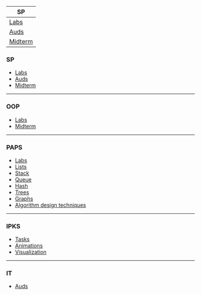| SP |
| ------ |
| [Labs](https://github.com/mrkskq/uni-stuff/tree/main/SP/labs) |
| [Auds](https://github.com/mrkskq/uni-stuff/tree/main/SP/auditoriski)  |
| [Midterm](https://github.com/mrkskq/uni-stuff/tree/main/SP/za%20vezhbanje) |
### SP
- [Labs](https://github.com/mrkskq/uni-stuff/tree/main/SP/labs) 
- [Auds](https://github.com/mrkskq/uni-stuff/tree/main/SP/auditoriski) 
- [Midterm](https://github.com/mrkskq/uni-stuff/tree/main/SP/za%20vezhbanje) 
---
### OOP
- [Labs](https://github.com/mrkskq/uni-stuff/tree/main/OOP/labs) 
- [Midterm](https://github.com/mrkskq/uni-stuff/tree/main/OOP/kolokviumski)
---
### PAPS
- [Labs](https://github.com/mrkskq/uni-stuff/tree/main/PAPS/labs) 
- [Lists](https://github.com/mrkskq/uni-stuff/tree/main/PAPS/listi) 
- [Stack](https://github.com/mrkskq/uni-stuff/tree/main/PAPS/stack) 
- [Queue](https://github.com/mrkskq/uni-stuff/tree/main/PAPS/queue) 
- [Hash](https://github.com/mrkskq/uni-stuff/tree/main/PAPS/hash) 
- [Trees](https://github.com/mrkskq/uni-stuff/tree/main/PAPS/drva)
- [Graphs](https://github.com/mrkskq/uni-stuff/tree/main/PAPS/grafovi) 
- [Algorithm design techniques](https://github.com/mrkskq/uni-stuff/tree/main/PAPS/tehnikiNaKreiranjeAlgoritmi) 
---
### IPKS
- [Tasks](https://github.com/mrkskq/uni-stuff/tree/main/IPKS/zadaci) 
- [Animations](https://github.com/mrkskq/uni-stuff/tree/main/IPKS/animacii) 
- [Visualization](https://github.com/mrkskq/uni-stuff/tree/main/IPKS/vizuelizacija)
---
### IT
- [Auds](https://github.com/mrkskq/uni-stuff/tree/main/IT/auds)
